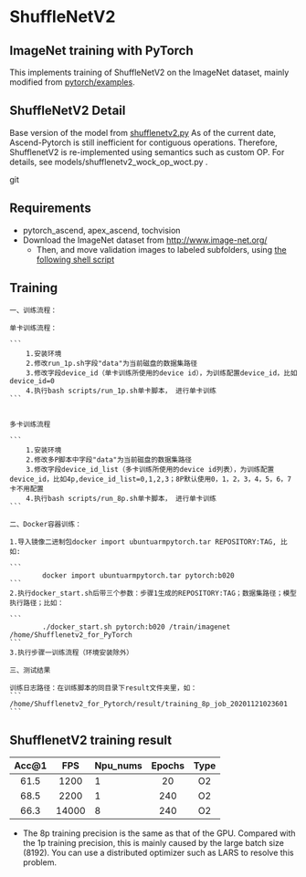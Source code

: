 # ShuffleNetV2

## ImageNet training with PyTorch

This implements training of ShuffleNetV2 on the ImageNet dataset, mainly modified from [pytorch/examples](https://github.com/pytorch/examples/tree/master/imagenet).

## ShuffleNetV2 Detail

Base version of the model from [shufflenetv2.py](https://github.com/pytorch/vision/blob/master/torchvision/models/shufflenetv2.py)
As of the current date, Ascend-Pytorch is still inefficient for contiguous operations. 
Therefore, ShufflenetV2 is re-implemented using semantics such as custom OP. For details, see models/shufflenetv2_wock_op_woct.py .

git 
## Requirements

- pytorch_ascend, apex_ascend, tochvision
- Download the ImageNet dataset from http://www.image-net.org/
    - Then, and move validation images to labeled subfolders, using [the following shell script](https://raw.githubusercontent.com/soumith/imagenetloader.torch/master/valprep.sh)

## Training 
    一、训练流程：
        
    单卡训练流程：
    
    ```
        1.安装环境
        2.修改run_1p.sh字段"data"为当前磁盘的数据集路径
        3.修改字段device_id（单卡训练所使用的device id），为训练配置device_id，比如device_id=0
        4.执行bash scripts/run_1p.sh单卡脚本， 进行单卡训练
    ```
    
        
    多卡训练流程
    
    ```
        1.安装环境
        2.修改多P脚本中字段"data"为当前磁盘的数据集路径
        3.修改字段device_id_list（多卡训练所使用的device id列表），为训练配置device_id，比如4p,device_id_list=0,1,2,3；8P默认使用0，1，2，3，4，5，6，7卡不用配置
        4.执行bash scripts/run_8p.sh单卡脚本， 进行单卡训练	
    ```
        
    二、Docker容器训练：
        
    1.导入镜像二进制包docker import ubuntuarmpytorch.tar REPOSITORY:TAG, 比如:
    
    ```
            docker import ubuntuarmpytorch.tar pytorch:b020
    ```
    2.执行docker_start.sh后带三个参数：步骤1生成的REPOSITORY:TAG；数据集路径；模型执行路径；比如：
    
    ```
            ./docker_start.sh pytorch:b020 /train/imagenet /home/Shufflenetv2_for_PyTorch
    ```
    3.执行步骤一训练流程（环境安装除外）
        
    三、测试结果
      
    训练日志路径：在训练脚本的同目录下result文件夹里，如：
    ```
    /home/Shufflenetv2_for_Pytorch/result/training_8p_job_20201121023601
    ```

## ShufflenetV2 training result

| Acc@1    | FPS       | Npu_nums| Epochs   | Type     |
| :------: | :------:  | :------ | :------: | :------: |
| 61.5     | 1200      | 1       | 20       | O2       |
| 68.5     | 2200      | 1       | 240      | O2       |
| 66.3     | 14000     | 8       | 240      | O2       |

- The 8p training precision is the same as that of the GPU. Compared with the 1p training precision, this is mainly caused by the large batch size (8192). You can use a distributed optimizer such as LARS to resolve this problem.